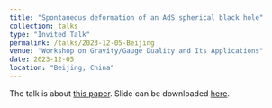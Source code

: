 ```yaml
---
title: "Spontaneous deformation of an AdS spherical black hole"
collection: talks
type: "Invited Talk"
permalink: /talks/2023-12-05-Beijing
venue: "Workshop on Gravity/Gauge Duality and Its Applications"
date: 2023-12-05
location: "Beijing, China"
---
```


The talk is about [this paper](https://zhuan-ning.github.io/publication/2307-14156-Spontaneous-deformation-of-an-AdS-spherical-black-hole). Slide can be downloaded [here](https://zhuan-ning.github.io/files/2023-12-05-Beijing.pdf).

